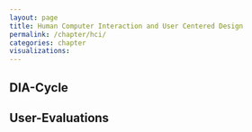 ```yaml
---
layout: page
title: Human Computer Interaction and User Centered Design
permalink: /chapter/hci/
categories: chapter
visualizations:
---
```


## DIA-Cycle

## User-Evaluations
